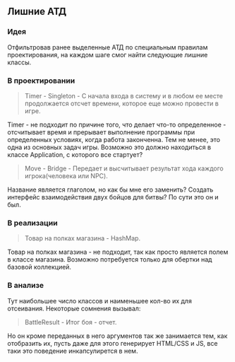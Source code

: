 ## Лишние АТД 
### Идея
Отфильтровав ранее выделенные АТД по специальным правилам проектирования, на каждом шаге смог найти следующие лишние классы.
### В проектировании
> Timer - Singleton -  С начала входа в систему и в любом ее месте продолжается отсчет времени, которое еще можно провести в игре.

Timer - не подходит по причине того, что делает что-то определенное - отсчитывает время и прерывает выполнение программы
при определенных условиях, когда работа законченна.
Тем не менее, это одна из основных задач игры. Возможно это должно находиться в классе Application, с которого все стартует?

> Move - Bridge - Передает и высчитывает результат хода каждого игрока(человека или NPC). 

Название является глаголом, но как бы мне его заменить?
Создать интерфейс взаимодействия двух бойцов для битвы? По сути это он и был.

### В реализации
> Товар на полках магазина - HashMap.

Товар на полках магазина - не подходит, так как просто является полем в классе магазина. 
Возможно потребуется только для обертки над базовой коллекцией.

### В анализе
Тут наибольшее число классов и наименьшее кол-во их для отсеивания. 
Некоторые сомнения вызывал:
> BattleResult - Итог боя - отчет.

Но он кроме переданных в него аргументов так же занимается тем, как отобразить их, пусть даже для этого генерирует HTML/CSS и JS, все таки это поведение инкапсулирется в нем.
